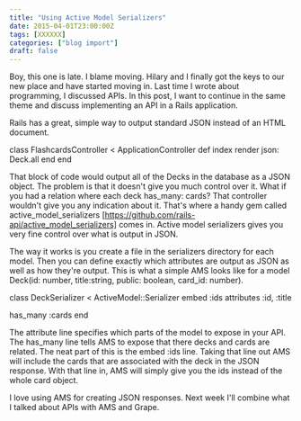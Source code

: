 ```yaml
---
title: "Using Active Model Serializers"
date: 2015-04-01T23:00:00Z
tags: [XXXXXX]
categories: ["blog import"]
draft: false
---
```

 
Boy, this one is late. I blame moving. Hilary and I finally got the keys to our
new place and have started moving in. Last time I wrote about programming, I
discussed APIs. In this post, I want to continue in the same theme and discuss
implementing an API in a Rails application.

Rails has a great, simple way to output standard JSON instead of an HTML
document.

class FlashcardsController < ApplicationController
  def index
    render json: Deck.all
  end
end


That block of code would output all of the Decks in the database as a JSON
object. The problem is that it doesn't give you much control over it. What if
you had a relation where each deck has_many: cards? That controller wouldn't
give you any indication about it. That's where a handy gem called 
active_model_serializers [https://github.com/rails-api/active_model_serializers] 
comes in. Active model serializers gives you very fine control over what is
output in JSON.

The way it works is you create a file in the serializers directory for each
model. Then you can define exactly which attributes are output as JSON as well
as how they're output. This is what a simple AMS looks like for a model Deck(id:
number, title:string, public: boolean, card_id: number).

class DeckSerializer < ActiveModel::Serializer
  embed :ids
  attributes :id, :title

  has_many :cards
end


The attribute line specifies which parts of the model to expose in your API. The
has_many line tells AMS to expose that there decks and cards are related. The
neat part of this is the embed :ids line. Taking that line out AMS will include
the cards that are associated with the deck in the JSON response. With that line
in, AMS will simply give you the ids instead of the whole card object.

I love using AMS for creating JSON responses. Next week I'll combine what I
talked about APIs with AMS and Grape.
